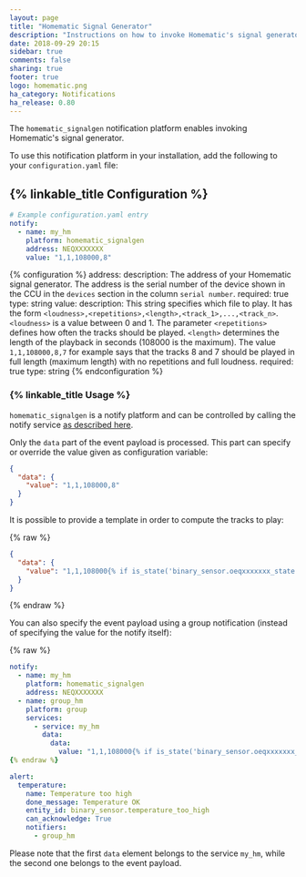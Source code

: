 ```yaml
---
layout: page
title: "Homematic Signal Generator"
description: "Instructions on how to invoke Homematic's signal generator from Home Assistant."
date: 2018-09-29 20:15
sidebar: true
comments: false
sharing: true
footer: true
logo: homematic.png
ha_category: Notifications
ha_release: 0.80
---
```


The `homematic_signalgen` notification platform enables invoking Homematic's signal generator.

To use this notification platform in your installation, add the following to your `configuration.yaml` file:

## {% linkable_title Configuration %}

```yaml
# Example configuration.yaml entry
notify:
  - name: my_hm
    platform: homematic_signalgen
    address: NEQXXXXXXX
    value: "1,1,108000,8"
```

{% configuration %}
address:
  description: The address of your Homematic signal generator. The address is the serial number of the device shown in the CCU in the `devices` section in the column `serial number`.
  required: true
  type: string
value:
  description: This string specifies which file to play. It has the form `<loudness>,<repetitions>,<length>,<track_1>,...,<track_n>`. `<loudness>` is a value between 0 and 1. The parameter `<repetitions>` defines how often the tracks should be played. `<length>` determines the length of the playback in seconds (108000 is the maximum). The value `1,1,108000,8,7` for example says that the tracks 8 and 7 should be played in full length (maximum length) with no repetitions and full loudness.
  required: true
  type: string
{% endconfiguration %}

### {% linkable_title Usage %}

`homematic_signalgen` is a notify platform and can be controlled by calling the notify service [as described here](/components/notify/).

Only the `data` part of the event payload is processed. This part can specify or override the value given as configuration variable:

```json
{
  "data": {
    "value": "1,1,108000,8"
  }
}
```

It is possible to provide a template in order to compute the tracks to play:

{% raw %}
```json
{
  "data": {
    "value": "1,1,108000{% if is_state('binary_sensor.oeqxxxxxxx_state', 'on') %},1{% endif %}{% if is_state('binary_sensor.oeqxxxxxxx_state', 'on') %},2{% endif %}"
  }
}
```
{% endraw %}

You can also specify the event payload using a group notification (instead of specifying the value for the notify itself):

{% raw %}
```yaml
notify:
  - name: my_hm
    platform: homematic_signalgen
    address: NEQXXXXXXX
  - name: group_hm
    platform: group
    services:
      - service: my_hm
        data:
          data:
            value: "1,1,108000{% if is_state('binary_sensor.oeqxxxxxxx_state', 'on') %},1{% endif %}{% if is_state('binary_sensor.oeqxxxxxxx_state', 'on') %},2{% endif %}"
{% endraw %}

alert:
  temperature:
    name: Temperature too high
    done_message: Temperature OK
    entity_id: binary_sensor.temperature_too_high
    can_acknowledge: True
    notifiers:
      - group_hm
```

Please note that the first `data` element belongs to the service `my_hm`, while the second one belongs to the event payload.

